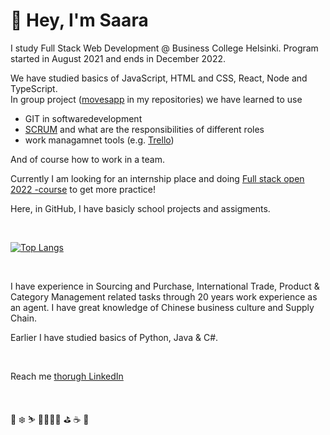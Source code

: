# 👋 Hey, I'm Saara 
  
  
I study Full Stack Web Development @ Business College Helsinki. Program started in August 2021 and ends in December 2022.  
  
  
We have studied basics of JavaScript, HTML and CSS, React, Node and TypeScript.  
In group project ([movesapp](https://github.com/SaaraLeppis/movesapp) in my repositories) we have learned to use 
- GIT in softwaredevelopment 
- [SCRUM](https://www.scrum.org/) and what are the responsibilities of different roles
- work managamnet tools (e.g. [Trello](https://trello.com/en)) 

And of course how to work in a team. 
  
  
Currently I am looking for an internship place and doing [Full stack open 2022 -course](https://fullstackopen.com/) to get more practice! 

Here, in GitHub, I have basicly school projects and assigments.  

  
 &nbsp;  
 
 
 [![Top Langs](https://github-readme-stats.vercel.app/api/top-langs/?username=SaaraLeppis&theme=chartreuse-dark&layout=compact)](https://github.com/SaaraLeppis/github-readme-stats)

<!-- Statistics: https://github.com/anuraghazra/github-readme-stats -->

 &nbsp;  
 
I have experience in Sourcing and Purchase, International Trade, Product & Category Management related tasks through 20 years work experience as an agent. I have great knowledge of Chinese business culture and Supply Chain. 


Earlier I have studied basics of Python, Java & C#. 
  
 &nbsp;  
 
Reach me [thorugh LinkedIn](linkedin.com/in/saara-leppihalme) 

 &nbsp;  
 
🎿 ❄️ ⛷️   🏃‍♀️🌲🌳    ⛳    ☕   🐶


<!-- Emojis: https://www.webfx.com/tools/emoji-cheat-sheet/ -->
